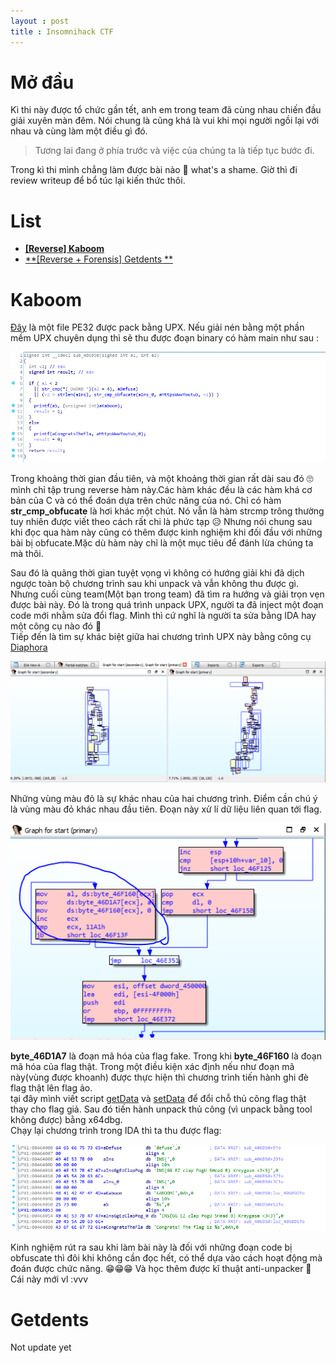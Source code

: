 ```yaml
---
layout : post
title : Insomnihack CTF 
---
```


# Mở đầu   
Kì thi này được tổ chức gần tết, anh em trong team đã cùng nhau chiến đầu giải xuyên màn đêm. Nói chung là cũng khá là vui khi mọi người ngồi lại với nhau và cùng làm một điều gì đó.   
> Tương lai đang ở phía trước và việc của chúng ta là tiếp tục bước đi.   

Trong kì thi mình chẳng làm được bài nào 🥴 what's a shame. Giờ thì đi review writeup để bổ túc lại kiến thức thôi. 

# List   
   - [**[Reverse] Kaboom**](#wu1)
   - [**[Reverse + Forensis] Getdents **](#wu2)  
   
<a name="wu1"></a> 
# Kaboom    

[Đây](https://github.com/hacmao/hacmao.github.io/raw/master/ctf/insomnihack/kaboom/kaboom-orig.bin) là một file PE32 được pack bằng UPX. Nếu giải nén bằng một phần mềm UPX chuyên dụng thì sẽ thu được đoạn binary có hàm main như sau :   

![](/ctf/insomnihack/kaboom/hinh2.PNG)   

Trong khoảng thời gian đầu tiên, và một khoảng thời gian rất dài sau đó 🙄 mình chỉ tập trung reverse hàm này.Các hàm khác đều là các hàm khá cơ bản của C và có thể đoán dựa trên chức năng của nó. Chỉ có hàm **str_cmp_obfucate** là hơi khác một chút. Nó vẫn là hàm strcmp trông thường tuy nhiên được viết theo cách rất chi là phức tạp 😥 Nhưng nói chung sau khi đọc qua hàm này cũng có thêm được kinh nghiệm khi đối đầu với những bài bị obfucate.Mặc dù hàm này chỉ là một mục tiêu để đánh lừa chúng ta mà thôi.   

Sau đó là quãng thời gian tuyệt vọng vì không có hướng giải khi đã dịch ngược toàn bộ chương trình sau khi unpack và vẫn không thu được gì. Nhưng cuối cùng team(Một bạn trong team) đã tìm ra hướng và giải trọn vẹn được bài này. Đó là trong quá trình unpack UPX, người ta đã inject một đoạn code mới nhằm sửa đổi flag. Mình thì cứ nghĩ là người ta sửa bằng IDA hay một công cụ nào đó 🤣   
Tiếp đến là tìm sự khác biệt giữa hai chương trình UPX này bằng công cụ [Diaphora](https://www.notion.so/Diaphora-8f8d0c45259f4c69b70c6bb22d39c03d)    

![](/ctf/insomnihack/kaboom/hinh3.PNG)   

Những vùng màu đỏ là sự khác nhau của hai chương trình. Điểm cần chú ý là vùng màu đỏ khác nhau đầu tiên. Đoạn này xử lí dữ liệu liên quan tới flag.   

![](/ctf/insomnihack/kaboom/hinh4.PNG)   

**byte_46D1A7** là đoạn mã hóa của flag fake. Trong khi **byte_46F160** là đoạn mã hóa của flag thật. Trong một điều kiện xác định nếu như đoạn mã này(vùng được khoanh) được thực hiện thì chương trình tiến hành ghi đè flag thật lên flag ảo.   
tại đây mình viết script [getData](https://www.notion.so/Get-Data-7f980b816256425984d20e2cf0cdd3b8) và [setData](https://www.notion.so/Set-Data-6f445e8b365444619df544fb48b6cf5e) để đổi chỗ thủ công flag thật thay cho flag giả. Sau đó tiến hành unpack thủ công (vì unpack bằng tool không được) bằng x64dbg.   
Chạy lại chương trình trong IDA thì ta thu được flag:    

![](/ctf/insomnihack/kaboom/hinh1.PNG)   

Kinh nghiệm rút ra sau khi làm bài này là đối với những đoạn code bị obfuscate thì đôi khi không cần đọc hết, có thể dựa vào cách hoạt động mà đoán được chức năng. 😁😁😁 Và học thêm được kĩ thuật anti-unpacker 🤗 Cái này mới vl :vvv    

<a name="wu2"></a>   
# Getdents    
Not update yet
